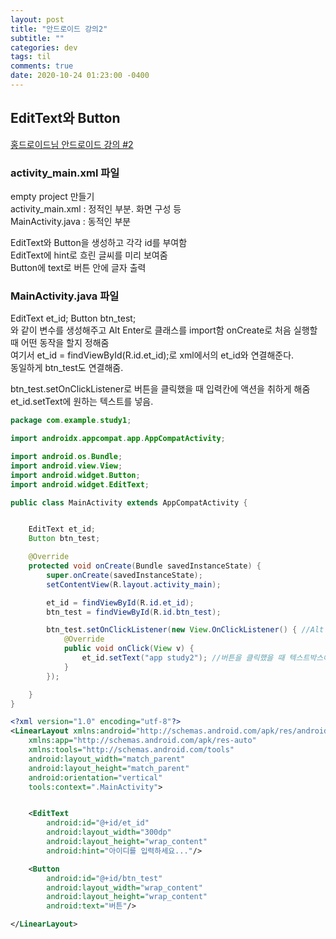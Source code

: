 ```yaml
---
layout: post
title: "안드로이드 강의2"
subtitle: ""
categories: dev
tags: til
comments: true
date: 2020-10-24 01:23:00 -0400
---
```


## EditText와 Button
[홍드로이드님 안드로이드 강의 #2](https://youtu.be/mlxhD7M8Nsg)


### activity_main.xml 파일

empty project 만들기        
activity_main.xml : 정적인 부분. 화면 구성 등   
MainActivity.java : 동적인 부분     

EditText와 Button을 생성하고 각각 id를 부여함   
EditText에 hint로 흐린 글씨를 미리 보여줌       
Button에 text로 버튼 안에 글자 출력     

### MainActivity.java 파일  
EditText et_id; 
Button btn_test;    
와 같이 변수를 생성해주고 Alt Enter로 클래스를 import함 
onCreate로 처음 실행할 때 어떤 동작을 할지 정해줌   
여기서 et_id = findViewById(R.id.et_id);로 xml에서의 et_id와 연결해준다.    
동일하게 btn_test도 연결해줌.   

btn_test.setOnClickListener로 버튼을 클릭했을 때 입력칸에 액션을 취하게 해줌    
et_id.setText에 원하는 텍스트를 넣음.   



```java
package com.example.study1;

import androidx.appcompat.app.AppCompatActivity;

import android.os.Bundle;
import android.view.View;
import android.widget.Button;
import android.widget.EditText;

public class MainActivity extends AppCompatActivity {


    EditText et_id;
    Button btn_test;

    @Override
    protected void onCreate(Bundle savedInstanceState) {
        super.onCreate(savedInstanceState);
        setContentView(R.layout.activity_main);

        et_id = findViewById(R.id.et_id);
        btn_test = findViewById(R.id.btn_test);

        btn_test.setOnClickListener(new View.OnClickListener() { //Alt Enter로 implement methods
            @Override
            public void onClick(View v) {
                et_id.setText("app study2"); //버튼을 클릭했을 때 텍스트박스에 텍스트가 뜨게 함
            }
        });

    }
}
```

```xml
<?xml version="1.0" encoding="utf-8"?>
<LinearLayout xmlns:android="http://schemas.android.com/apk/res/android"
    xmlns:app="http://schemas.android.com/apk/res-auto"
    xmlns:tools="http://schemas.android.com/tools"
    android:layout_width="match_parent"
    android:layout_height="match_parent"
    android:orientation="vertical"
    tools:context=".MainActivity">


    <EditText
        android:id="@+id/et_id"
        android:layout_width="300dp"
        android:layout_height="wrap_content"
        android:hint="아이디를 입력하세요..."/>

    <Button
        android:id="@+id/btn_test"
        android:layout_width="wrap_content"
        android:layout_height="wrap_content"
        android:text="버튼"/>

</LinearLayout>
```